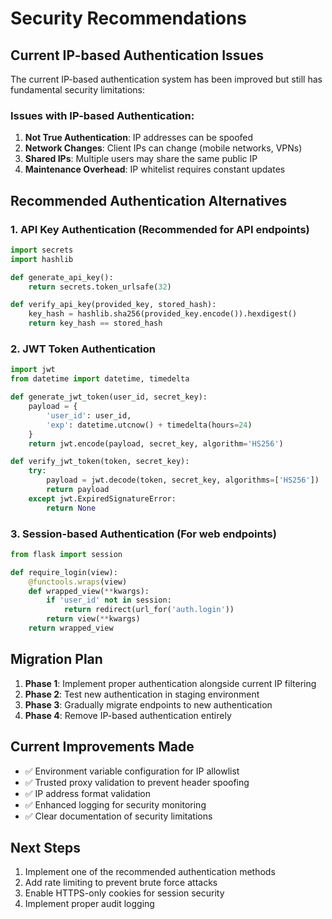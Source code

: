 # Security Recommendations

## Current IP-based Authentication Issues

The current IP-based authentication system has been improved but still has fundamental security limitations:

### Issues with IP-based Authentication:
1. **Not True Authentication**: IP addresses can be spoofed
2. **Network Changes**: Client IPs can change (mobile networks, VPNs)
3. **Shared IPs**: Multiple users may share the same public IP
4. **Maintenance Overhead**: IP whitelist requires constant updates

## Recommended Authentication Alternatives

### 1. API Key Authentication (Recommended for API endpoints)
```python
import secrets
import hashlib

def generate_api_key():
    return secrets.token_urlsafe(32)

def verify_api_key(provided_key, stored_hash):
    key_hash = hashlib.sha256(provided_key.encode()).hexdigest()
    return key_hash == stored_hash
```

### 2. JWT Token Authentication
```python
import jwt
from datetime import datetime, timedelta

def generate_jwt_token(user_id, secret_key):
    payload = {
        'user_id': user_id,
        'exp': datetime.utcnow() + timedelta(hours=24)
    }
    return jwt.encode(payload, secret_key, algorithm='HS256')

def verify_jwt_token(token, secret_key):
    try:
        payload = jwt.decode(token, secret_key, algorithms=['HS256'])
        return payload
    except jwt.ExpiredSignatureError:
        return None
```

### 3. Session-based Authentication (For web endpoints)
```python
from flask import session

def require_login(view):
    @functools.wraps(view)
    def wrapped_view(**kwargs):
        if 'user_id' not in session:
            return redirect(url_for('auth.login'))
        return view(**kwargs)
    return wrapped_view
```

## Migration Plan

1. **Phase 1**: Implement proper authentication alongside current IP filtering
2. **Phase 2**: Test new authentication in staging environment
3. **Phase 3**: Gradually migrate endpoints to new authentication
4. **Phase 4**: Remove IP-based authentication entirely

## Current Improvements Made

- ✅ Environment variable configuration for IP allowlist
- ✅ Trusted proxy validation to prevent header spoofing
- ✅ IP address format validation
- ✅ Enhanced logging for security monitoring
- ✅ Clear documentation of security limitations

## Next Steps

1. Implement one of the recommended authentication methods
2. Add rate limiting to prevent brute force attacks
3. Enable HTTPS-only cookies for session security
4. Implement proper audit logging